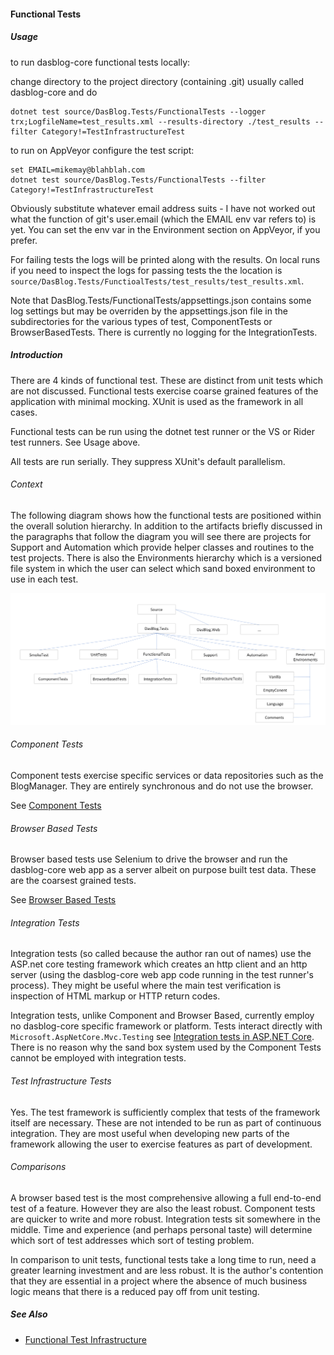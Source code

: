 #### Functional Tests

##### Usage
to run dasblog-core functional tests locally:

change directory to the project directory (containing .git) usually called dasblog-core and do
```
dotnet test source/DasBlog.Tests/FunctionalTests --logger trx;LogfileName=test_results.xml --results-directory ./test_results --filter Category!=TestInfrastructureTest
``` 

to run on AppVeyor configure the test script:
```
set EMAIL=mikemay@blahblah.com
dotnet test source/DasBlog.Tests/FunctionalTests --filter Category!=TestInfrastructureTest
```
Obviously substitute whatever email address suits - I have not worked out what the function of git's 
user.email (which the EMAIL env var refers to) is yet. 
You can set the env var in the Environment section on AppVeyor, if you prefer.

For failing tests the logs will be printed along with the results.  On local runs if you need to inspect the logs for passing tests
the the location  is `source/DasBlog.Tests/FunctioalTests/test_results/test_results.xml`.

Note that DasBlog.Tests/FunctionalTests/appsettings.json contains some log settings but may be overriden by the appsettings.json file in the subdirectories for
the various types of test, ComponentTests or BrowserBasedTests.  There is currently no logging for the
IntegrationTests.

##### Introduction
There are 4 kinds of functional test.  These are distinct from unit tests which are not discussed.  Functional tests
exercise coarse grained features of the application with minimal mocking.  XUnit is used as the framework in all cases.

Functional tests can be run using the dotnet test runner or the VS or Rider test runners.  See Usage above.

All tests are run serially.  They suppress XUnit's default parallelism.

###### Context
The following diagram shows how the functional tests are positioned within the overall solution hierarchy.  In 
addition to the artifacts briefly discussed in the paragraphs that follow the diagram you will see there
are projects for Support and Automation which provide helper classes and routines to the test projects.  There
is also the Environments hierarchy which is a versioned file system in which the user can select which sand boxed
environment to use in each test.

![Schematic](TestFileHierarchy.png)

###### Component Tests
Component tests exercise specific services or data repositories such as the BlogManager. They are entirely synchronous
and do not use the browser.

See [Component Tests](ComponentTests/ComponentTests.md)

###### Browser Based Tests
Browser based tests use Selenium to drive the browser and run the dasblog-core web app as a server albeit on
purpose built test data.  These are the coarsest grained tests.

See [Browser Based Tests](BrowserBasedTests/BrowserBasedTests.md)

###### Integration Tests
Integration tests (so called because the author ran out of names) use the ASP.net core testing framework which creates
an http client and an http server (using the dasblog-core web app code running in the test runner's process).  They
might be useful where the main test verification is inspection of HTML markup or HTTP return codes.

Integration tests, unlike Component and Browser Based, currently employ no dasblog-core specific framework or platform.
Tests interact directly with `Microsoft.AspNetCore.Mvc.Testing` see [Integration tests in ASP.NET Core](https://docs.microsoft.com/en-gb/aspnet/core/test/integration-tests?view=aspnetcore-2.1).
There is no reason why the sand box system used by the Component Tests cannot be employed with
integration tests.

###### Test Infrastructure Tests
Yes.  The test framework is sufficiently complex that tests of the framework itself are necessary.  These are not
intended to be run as part of continuous integration.  They are most useful when developing new parts of the framework
allowing the user to exercise features as part of development.


###### Comparisons
A browser based test is the most comprehensive allowing a full end-to-end test of a feature.  However they are also the
least robust.  Component tests are quicker to write and more robust.  Integration tests sit somewhere in the middle.
Time and experience (and perhaps personal taste) will determine which sort of test addresses which sort of testing
problem.

In comparison to unit tests, functional tests take a long time to run, need a greater learning investment and are less
robust.  It is the author's contention that they are essential in a project where the absence of much business logic
means that there is a reduced pay off from unit testing.

##### See Also
- [Functional Test Infrastructure](FunctionalTestDataInfrastructure.md)